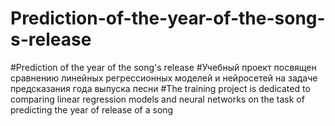 # Prediction-of-the-year-of-the-song-s-release
#Prediction of the year of the song's release
#Учебный проект посвящен сравнению линейных регрессионных моделей и нейросетей на задаче предсказания года выпуска песни
#The training project is dedicated to comparing linear regression models and neural networks on the task of predicting the year of release of a song

